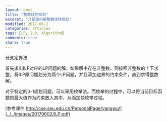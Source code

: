 ```yaml
---
layout: post
title: "整数线性规划"
excerpt: "介绍如何解整数线性规划"
modified: 2017-06-2
categories: articles
tags: [LP, ILP, Algorithm]
comments: true
share: true
---
```


分支定界法

首先求出ILP对应的LP问题的解。如果解中存在非整数，则按照非整数的上下求整，将ILP原问题划分为两个LP问题，并且添加边界的约束条件，直到求得整数解。

对于特定的0-1规划问题，可以采用枚举法。而枚举的过程中，可以将当前目标函数的最大值作为约束放入其中，从而加快枚举过程。


[参考课件 http://cse.seu.edu.cn/PersonalPage/yangwu/](../../images/20170602/ILP.pdf)